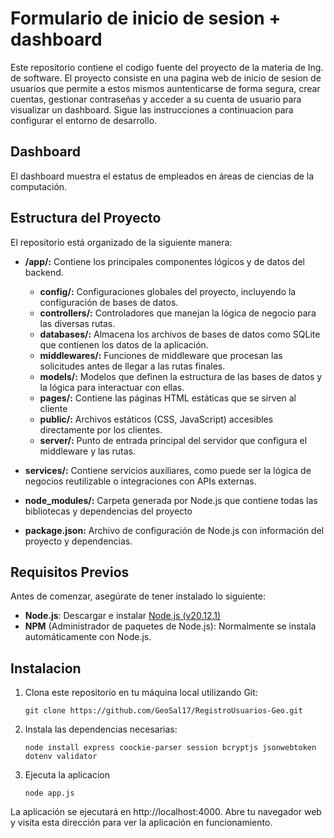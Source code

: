 # Formulario de inicio de sesion + dashboard

Este repositorio contiene el codigo fuente del proyecto de la materia de Ing. de software. El proyecto consiste en una pagina web de inicio de sesion de usuarios
que permite a estos mismos auntenticarse de forma segura, crear cuentas, gestionar contraseñas y acceder a su cuenta de usuario para visualizar un dashboard. Sigue las instrucciones a continuacion para configurar el entorno de desarrollo.

## Dashboard

El dashboard muestra el estatus de empleados en áreas de ciencias de la computación.

## Estructura del Proyecto

El repositorio está organizado de la siguiente manera:

- **/app/:** Contiene los principales componentes lógicos y de datos del backend.

    - **config/:** Configuraciones globales del proyecto, incluyendo la configuración de bases de datos.
    - **controllers/:** Controladores que manejan la lógica de negocio para las diversas rutas.
    - **databases/:** Almacena los archivos de bases de datos como SQLite que contienen los datos de la aplicación.
    - **middlewares/:** Funciones de middleware que procesan las solicitudes antes de llegar a las rutas finales.
    - **models/:** Modelos que definen la estructura de las bases de datos y la lógica para interactuar con ellas.
    - **pages/:** Contiene las páginas HTML estáticas que se sirven al cliente
    - **public/:** Archivos estáticos (CSS, JavaScript) accesibles directamente por los clientes.
    - **server/:** Punto de entrada principal del servidor que configura el middleware y las rutas.

- **services/:** Contiene servicios auxiliares, como puede ser la lógica de negocios reutilizable o integraciones con APIs externas.

- **node_modules/:** Carpeta generada por Node.js que contiene todas las bibliotecas y dependencias del proyecto

- **package.json:** Archivo de configuración de Node.js con información del proyecto y dependencias.

## Requisitos Previos

Antes de comenzar, asegúrate de tener instalado lo siguiente:

- **Node.js**: Descargar e instalar [Node.js (v20.12.1)](https://nodejs.org/)
- **NPM** (Administrador de paquetes de Node.js): Normalmente se instala automáticamente con Node.js.

## Instalacion

1. Clona este repositorio en tu máquina local utilizando Git:    

    ```
    git clone https://github.com/GeoSal17/RegistroUsuarios-Geo.git
    ```

2. Instala las dependencias necesarias:

    ```
    node install express coockie-parser session bcryptjs jsonwebtoken dotenv validator
    ```

4. Ejecuta la aplicacion
    ```
    node app.js
    ```

La aplicación se ejecutará en http://localhost:4000. Abre tu navegador web y visita esta dirección para ver la aplicación en funcionamiento.


